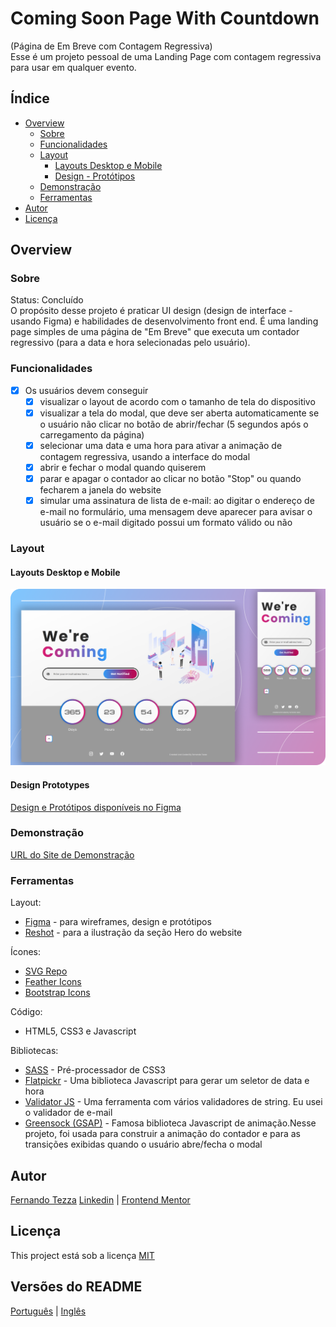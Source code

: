 # Coming Soon Page With Countdown 

(Página de Em Breve com Contagem Regressiva) \
Esse é um projeto pessoal de uma Landing Page com contagem regressiva para usar em qualquer evento.

## Índice

- [Overview](#overview)
  - [Sobre](#sobre)
  - [Funcionalidades](#funcionalidades)
  - [Layout](#layout)
    - [Layouts Desktop e Mobile](#layouts-desktop-e-mobile)
    - [Design - Protótipos](#design-protótipos)
  - [Demonstração](#demonstração)
  - [Ferramentas](#ferramentas)
- [Autor](#autor)
- [Licença](#licença)

## Overview

### Sobre

Status: Concluído\
O propósito desse projeto é praticar UI design (design de interface - usando Figma) e habilidades de desenvolvimento front end. É uma landing page simples de uma página de "Em Breve" que executa um contador regressivo (para a data e hora selecionadas pelo usuário).

### Funcionalidades
- [x] Os usuários devem conseguir
   - [x] visualizar o layout de acordo com o tamanho de tela do dispositivo
   - [x] visualizar a tela do modal, que deve ser aberta automaticamente se o usuário não clicar no botão de abrir/fechar (5 segundos após o carregamento da página)
   - [x] selecionar uma data e uma hora para ativar a animação de contagem regressiva, usando a interface do modal 
   - [x] abrir e fechar o modal quando quiserem
   - [x] parar e apagar o contador ao clicar no botão "Stop" ou quando fecharem a janela do website
   - [x] simular uma assinatura de lista de e-mail: ao digitar o endereço de e-mail no formulário, uma mensagem deve aparecer para avisar o usuário se o e-mail digitado possui um formato válido ou não  

### Layout

#### Layouts Desktop e Mobile

![Layouts Desktop e Mobile](./design/coming-soon-desktop-and-mobile.png)

#### Design Prototypes

[Design e Protótipos disponíveis no Figma](https://www.figma.com/file/z7OHMZDHZgmwVersdstHmA/ComingSoon?node-id=9%3A127)

### Demonstração
[URL do Site de Demonstração](https://devtezza.github.io/coming-soon)

### Ferramentas

Layout:
- [Figma](https://www.figma.com) - para wireframes, design e protótipos
- [Reshot](https://www.reshot.com/) - para a ilustração da seção Hero do website

Ícones:
- [SVG Repo](https://www.svgrepo.com/) 
- [Feather Icons](https://feathericons.com/)
- [Bootstrap Icons](https://icons.getbootstrap.com/)

Código:
- HTML5, CSS3 e Javascript

Bibliotecas:
- [SASS](https://sass-lang.com/) - Pré-processador de CSS3
- [Flatpickr](https://flatpickr.js.org/) - Uma biblioteca Javascript para gerar um seletor de data e hora
- [Validator JS](https://github.com/validatorjs/validator.js/) - Uma ferramenta com vários validadores de string. Eu usei o validador de e-mail
- [Greensock (GSAP)](https://greensock.com/) - Famosa biblioteca Javascript de animação.Nesse projeto, foi usada para construir a animação do contador e para as transições exibidas quando o usuário abre/fecha o modal

## Autor

[Fernando Tezza](https://github.com/devtezza) 
[Linkedin](https://www.linkedin.com/in/devtezza/)  |  [Frontend Mentor](https://www.frontendmentor.io/profile/devtezza)

## Licença

This project está sob a licença [MIT](./LICENSE)

## Versões do README 
[Português](./README-pt-br.md)  |  [Inglês](./README.md)